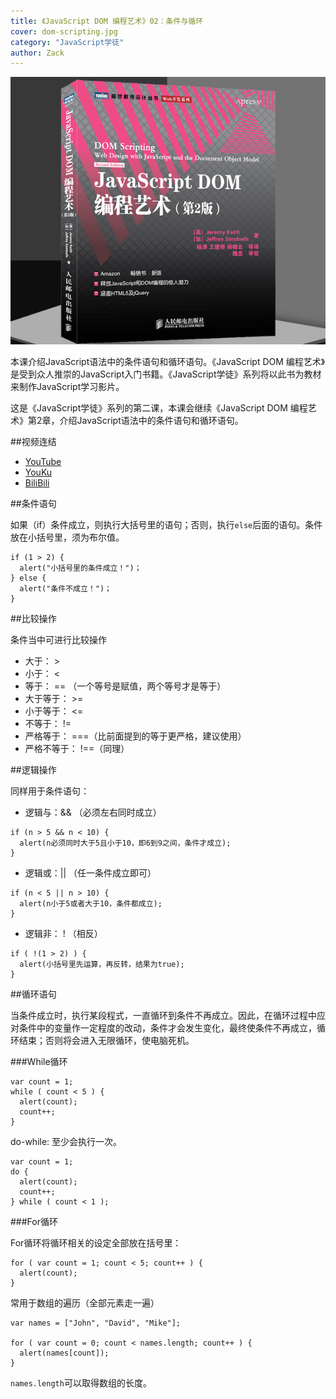 ```yaml
---
title: 《JavaScript DOM 编程艺术》02：条件与循环
cover: dom-scripting.jpg
category: "JavaScript学徒"
author: Zack
---
```


![JavaScript DOM 编程艺术](dom-scripting.jpg)

本课介绍JavaScript语法中的条件语句和循环语句。《JavaScript DOM 编程艺术》是受到众人推崇的JavaScript入门书籍。《JavaScript学徒》系列将以此书为教材来制作JavaScript学习影片。

这是《JavaScript学徒》系列的第二课，本课会继续《JavaScript DOM 编程艺术》第2章，介绍JavaScript语法中的条件语句和循环语句。

##视频连结
* [YouTube](https://youtu.be/Gi1s6wh6kG0)
* [YouKu](https://v.youku.com/v_show/id_XMzc5MTg5MTk1Ng==.html)
* [BiliBili](https://www.bilibili.com/video/av29972831/)

##条件语句

如果（if）条件成立，则执行大括号里的语句；否则，执行`else`后面的语句。条件放在小括号里，须为布尔值。

```
if (1 > 2) {
  alert("小括号里的条件成立！")；
} else {
  alert("条件不成立！")；
}
```

##比较操作

条件当中可进行比较操作
* 大于： >
* 小于： <
* 等于： == （一个等号是赋值，两个等号才是等于）
* 大于等于： >=
* 小于等于： <=
* 不等于： !=
* 严格等于： ===（比前面提到的等于更严格，建议使用）
* 严格不等于： !==（同理）

##逻辑操作

同样用于条件语句：

* 逻辑与：&& （必须左右同时成立）
```
if (n > 5 && n < 10) {
  alert(n必须同时大于5且小于10，即6到9之间，条件才成立);
}
```

* 逻辑或：|| （任一条件成立即可）
```
if (n < 5 || n > 10) {
  alert(n小于5或者大于10，条件都成立);
}
```

* 逻辑非： ! （相反）
```
if ( !(1 > 2) ) {
  alert(小括号里先运算，再反转，结果为true);
}
```

##循环语句

当条件成立时，执行某段程式，一直循环到条件不再成立。因此，在循环过程中应对条件中的变量作一定程度的改动，条件才会发生变化，最终使条件不再成立，循环结束；否则将会进入无限循环，使电脑死机。

###While循环

```
var count = 1;
while ( count < 5 ) {
  alert(count);
  count++;
}
```

do-while: 至少会执行一次。

```
var count = 1;
do {
  alert(count);
  count++;
} while ( count < 1 );
```

###For循环

For循环将循环相关的设定全部放在括号里：

```
for ( var count = 1; count < 5; count++ ) {
  alert(count);
}
```

常用于数组的遍历（全部元素走一遍）

```
var names = ["John", "David", "Mike"];

for ( var count = 0; count < names.length; count++ ) {
  alert(names[count]);
}
```

`names.length`可以取得数组的长度。